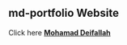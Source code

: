 ## md-portfolio Website

Click here **[Mohamad Deifallah](https://officialmd.github.io/md-portfolio-website/)**
